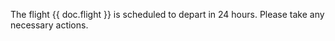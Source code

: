 <p>The flight {{ doc.flight }} is scheduled to depart in 24 hours. Please take any necessary actions.</p>
